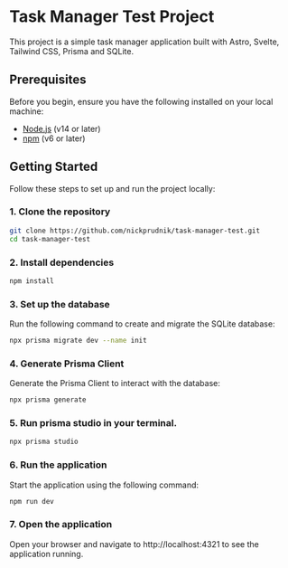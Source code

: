 # Task Manager Test Project

This project is a simple task manager application built with Astro, Svelte, Tailwind CSS, Prisma and SQLite.

## Prerequisites

Before you begin, ensure you have the following installed on your local machine:

- [Node.js](https://nodejs.org/) (v14 or later)
- [npm](https://www.npmjs.com/) (v6 or later)

## Getting Started

Follow these steps to set up and run the project locally:

### 1. Clone the repository

```sh
git clone https://github.com/nickprudnik/task-manager-test.git
cd task-manager-test
```

### 2. Install dependencies

```sh
npm install
```

### 3. Set up the database

Run the following command to create and migrate the SQLite database:

```sh
npx prisma migrate dev --name init
```

### 4. Generate Prisma Client

Generate the Prisma Client to interact with the database:

```sh
npx prisma generate
```

### 5. Run prisma studio in your terminal.

```sh
npx prisma studio
```

### 6. Run the application

Start the application using the following command:

```sh
npm run dev
```

### 7. Open the application

Open your browser and navigate to http://localhost:4321 to see the application running.